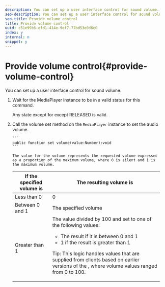 ```yaml
---
description: You can set up a user interface control for sound volume.
seo-description: You can set up a user interface control for sound volume.
seo-title: Provide volume control
title: Provide volume control
uuid: c51e99b6-efd1-414e-9ef7-77bd53e0d6c0
index: y
internal: n
snippet: y
---
```


# Provide volume control{#provide-volume-control}

You can set up a user interface control for sound volume.

1. Wait for the MediaPlayer instance to be in a valid status for this command.

   Any state except for except RELEASED is valid.
1. Call the volume set method on the `MediaPlayer` instance to set the audio volume.

       ```    
       public function set volume(value:Number):void
       ```

       The value for the volume represents the requested volume expressed as a proportion of the maximum volume, where 0 is silent and 1 is the maximum volume.

    <table id="table_144A2B1260374FBE8D976194F602DDC7"> 
 <thead> 
  <tr> 
   <th colname="col1" class="entry"> If the specified volume is </th> 
   <th colname="col2" class="entry"> The resulting volume is </th> 
  </tr> 
 </thead>
 <tbody> 
  <tr> 
   <td colname="col1"> Less than 0 </td> 
   <td colname="col2"> 0 </td> 
  </tr> 
  <tr> 
   <td colname="col1"> Between 0 and 1 </td> 
   <td colname="col2"> The specified volume </td> 
  </tr> 
  <tr> 
   <td colname="col1"> Greater than 1 </td> 
   <td colname="col2"> The value divided by 100 and set to one of the following values: 
    <ul id="ul_8C2282F0EDC44A408820F5768709214F"> 
     <li id="li_B00BC6F4812D4000891358F762C8E492">The result if it is between 0 and 1 </li> 
     <li id="li_03B7F30662554F299320040CAC2DEB7A">1 if the result is greater than 1 </li> 
    </ul> <p>Tip:  This logic handles values that are supplied from clients based on earlier versions of the 
     <ph conkeyref="phrases/primetime-sdk-name" />, where volume values ranged from 0 to 100. </p> </td> 
  </tr> 
 </tbody> 
</table>

